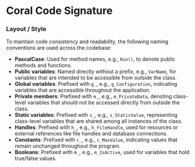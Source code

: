 # Coral Code Signature

### Layout / Style

To maintain code consistency and readability, the following naming conventions are used across the codebase:
- **PascalCase**: Used for method names, e.g., `Run()`, to denote public methods and functions.
- **Public variables**: Named directly without a prefix, e.g., `VarName`, for variables that are intended to be accessible from outside the class.
- **Global variables**: Prefixed with `g_`, e.g., `g_Configuration`, indicating variables that are accessible throughout the application.
- **Private members**: Prefixed with `m_`, e.g., `m_PrivateData`, denoting class-level variables that should not be accessed directly from outside the class.
- **Static variables**: Prefixed with `s_`, e.g., `s_StaticValue`, representing class-level variables that are shared among all instances of the class.
- **Handles**: Prefixed with `h_`, e.g., `h_FileHandle`, used for resources or external references like file handles and database connections.
- **Constants**: Prefixed with `c_`, e.g., `c_MaxValue`, indicating values that remain unchanged throughout the program.
- **Booleans**: Prefixed with `m_`, e.g., `m_IsActive`, used for variables that hold true/false values.
